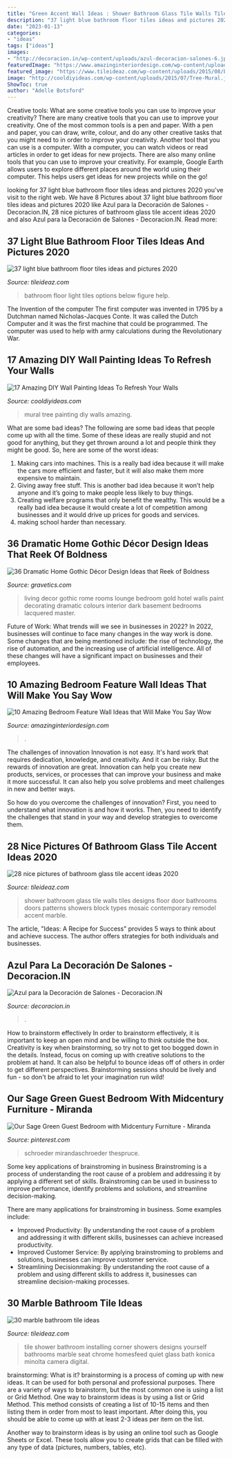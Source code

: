 ```yaml
---
title: "Green Accent Wall Ideas : Shower Bathroom Glass Tile Walls Tiles Designs Floor Door Bathrooms Doors Patterns Showers Block Types Mosaic Contemporary Remodel Accent Marble"
description: "37 light blue bathroom floor tiles ideas and pictures 2020"
date: "2023-01-13"
categories:
- "ideas"
tags: ["ideas"]
images:
- "http://decoracion.in/wp-content/uploads/azul-decoracion-salones-6.jpg"
featuredImage: "https://www.amazinginteriordesign.com/wp-content/uploads/2014/07/315.jpg"
featured_image: "https://www.tileideaz.com/wp-content/uploads/2015/08/bathroom-contemporary-bathroom-design-of-shower-room-designed-with-beige-tile-wall-and-floor-combine-with-gorgeous-glass-wall-bathroom-shower-tile-design-patterns.jpg"
image: "http://cooldiyideas.com/wp-content/uploads/2015/07/Tree-Mural.jpg"
ShowToc: true
author: "Adelle Botsford"
---
```



Creative tools: What are some creative tools you can use to improve your creativity?
There are many creative tools that you can use to improve your creativity. One of the most common tools is a pen and paper. With a pen and paper, you can draw, write, colour, and do any other creative tasks that you might need to in order to improve your creativity. Another tool that you can use is a computer. With a computer, you can watch videos or read articles in order to get ideas for new projects. There are also many online tools that you can use to improve your creativity. For example, Google Earth allows users to explore different places around the world using their computer. This helps users get ideas for new projects while on the go!

	

		
looking for 37 light blue bathroom floor tiles ideas and pictures 2020 you've visit to the right web. We have 8 Pictures about 37 light blue bathroom floor tiles ideas and pictures 2020 like Azul para la Decoración de Salones - Decoracion.IN, 28 nice pictures of bathroom glass tile accent ideas 2020 and also Azul para la Decoración de Salones - Decoracion.IN. Read more:
		
    
## 37 Light Blue Bathroom Floor Tiles Ideas And Pictures 2020

<img loading=lazy src="https://www.tileideaz.com/wp-content/uploads/2015/03/light_blue_bathroom_floor_tiles_4.jpg" onerror="this.onerror=null;this.src='https://tse2.mm.bing.net/th?id=OIP.jhuK8CMpT24knO84RN1VfgHaKQ&amp;pid=15.1';" alt="37 light blue bathroom floor tiles ideas and pictures 2020">

_Source: tileideaz.com_

>bathroom floor light tiles options below figure help. 

	

The Invention of the computer
The first computer was invented in 1795 by a Dutchman named Nicholas-Jacques Conte. It was called the Dutch Computer and it was the first machine that could be programmed. The computer was used to help with army calculations during the Revolutionary War.

    
## 17 Amazing DIY Wall Painting Ideas To Refresh Your Walls

<img loading=lazy src="http://cooldiyideas.com/wp-content/uploads/2015/07/Tree-Mural.jpg" onerror="this.onerror=null;this.src='https://tse1.mm.bing.net/th?id=OIP.TW7BOu4x3fj9FSCJ7lLnAgHaJ4&amp;pid=15.1';" alt="17 Amazing DIY Wall Painting Ideas To Refresh Your Walls">

_Source: cooldiyideas.com_

>mural tree painting diy walls amazing. 

	

What are some bad ideas?
The following are some bad ideas that people come up with all the time. Some of these ideas are really stupid and not good for anything, but they get thrown around a lot and people think they might be good. So, here are some of the worst ideas:
1) Making cars into machines. This is a really bad idea because it will make the cars more efficient and faster, but it will also make them more expensive to maintain.
2) Giving away free stuff. This is another bad idea because it won’t help anyone and it’s going to make people less likely to buy things.
3) Creating welfare programs that only benefit the wealthy. This would be a really bad idea because it would create a lot of competition among businesses and it would drive up prices for goods and services.
4) making school harder than necessary.

    
## 36 Dramatic Home Gothic Décor Design Ideas That Reek Of Boldness

<img loading=lazy src="https://www.gravetics.com/wp-content/uploads/2017/08/Living-room-at-D-Inghilterra-Hotel-Rome-Italy.jpg" onerror="this.onerror=null;this.src='https://tse2.mm.bing.net/th?id=OIP.lPqnP2Q-uVMMlwQY8biapQHaG5&amp;pid=15.1';" alt="36 Dramatic Home Gothic Décor Design Ideas that Reek of Boldness">

_Source: gravetics.com_

>living decor gothic rome rooms lounge bedroom gold hotel walls paint decorating dramatic colours interior dark basement bedrooms lacquered master. 

	

Future of Work: What trends will we see in businesses in 2022?
In 2022, businesses will continue to face many changes in the way work is done. Some changes that are being mentioned include: the rise of technology, the rise of automation, and the increasing use of artificial intelligence. All of these changes will have a significant impact on businesses and their employees.

    
## 10 Amazing Bedroom Feature Wall Ideas That Will Make You Say Wow

<img loading=lazy src="https://www.amazinginteriordesign.com/wp-content/uploads/2014/07/315.jpg" onerror="this.onerror=null;this.src='https://tse2.mm.bing.net/th?id=OIP.5AVxgfZgCCRDtf-tjNgKRgHaOD&amp;pid=15.1';" alt="10 Amazing Bedroom Feature Wall Ideas that Will Make You Say Wow">

_Source: amazinginteriordesign.com_

>. 

	

The challenges of innovation
Innovation is not easy. It's hard work that requires dedication, knowledge, and creativity. And it can be risky. But the rewards of innovation are great.
Innovation can help you create new products, services, or processes that can improve your business and make it more successful. It can also help you solve problems and meet challenges in new and better ways.

So how do you overcome the challenges of innovation? First, you need to understand what innovation is and how it works. Then, you need to identify the challenges that stand in your way and develop strategies to overcome them.

    
## 28 Nice Pictures Of Bathroom Glass Tile Accent Ideas 2020

<img loading=lazy src="https://www.tileideaz.com/wp-content/uploads/2015/08/bathroom-contemporary-bathroom-design-of-shower-room-designed-with-beige-tile-wall-and-floor-combine-with-gorgeous-glass-wall-bathroom-shower-tile-design-patterns.jpg" onerror="this.onerror=null;this.src='https://tse2.mm.bing.net/th?id=OIP.vmBBsmXadhPfoGR7L9TMbQHaJ4&amp;pid=15.1';" alt="28 nice pictures of bathroom glass tile accent ideas 2020">

_Source: tileideaz.com_

>shower bathroom glass tile walls tiles designs floor door bathrooms doors patterns showers block types mosaic contemporary remodel accent marble. 

	

The article, "Ideas: A Recipe for Success" provides 5 ways to think about and achieve success. The author offers strategies for both individuals and businesses.

    
## Azul Para La Decoración De Salones - Decoracion.IN

<img loading=lazy src="http://decoracion.in/wp-content/uploads/azul-decoracion-salones-6.jpg" onerror="this.onerror=null;this.src='https://tse1.mm.bing.net/th?id=OIP.prl1ZLgisXh5EvxoFuh-NgHaKG&amp;pid=15.1';" alt="Azul para la Decoración de Salones - Decoracion.IN">

_Source: decoracion.in_

>. 

	

How to brainstorm effectively
In order to brainstorm effectively, it is important to keep an open mind and be willing to think outside the box. Creativity is key when brainstorming, so try not to get too bogged down in the details. Instead, focus on coming up with creative solutions to the problem at hand. It can also be helpful to bounce ideas off of others in order to get different perspectives. Brainstorming sessions should be lively and fun - so don't be afraid to let your imagination run wild!

    
## Our Sage Green Guest Bedroom With Midcentury Furniture - Miranda

<img loading=lazy src="https://i.pinimg.com/736x/60/c1/ee/60c1ee1afab118d53eb879b1a6c2b712.jpg" onerror="this.onerror=null;this.src='https://tse2.mm.bing.net/th?id=OIP.ozr8XkOgswSpf5H4x-ue9AHaLI&amp;pid=15.1';" alt="Our Sage Green Guest Bedroom with Midcentury Furniture - Miranda">

_Source: pinterest.com_

>schroeder mirandaschroeder thespruce. 

	

Some key applications of brainstroming in business
Brainstroming is a process of understanding the root cause of a problem and addressing it by applying a different set of skills. Brainstroming can be used in business to improve performance, identify problems and solutions, and streamline decision-making.

There are many applications for brainstroming in business. Some examples include: 

- Improved Productivity: By understanding the root cause of a problem and addressing it with different skills, businesses can achieve increased productivity.
- Improved Customer Service: By applying brainstroming to problems and solutions, businesses can improve customer service.
- Streamlining Decisionmaking: By understanding the root cause of a problem and using different skills to address it, businesses can streamline decision-making processes.

    
## 30 Marble Bathroom Tile Ideas

<img loading=lazy src="http://www.tileideaz.com/wp-content/uploads/2015/08/914.jpg" onerror="this.onerror=null;this.src='https://tse1.mm.bing.net/th?id=OIP.-JukWjeXd48muO3t6G8HGQHaKd&amp;pid=15.1';" alt="30 marble bathroom tile ideas">

_Source: tileideaz.com_

>tile shower bathroom installing corner showers designs yourself bathrooms marble seat chrome homesfeed quiet glass bath konica minolta camera digital. 

	

brainstorming: What is it?
brainstorming is a process of coming up with new ideas. It can be used for both personal and professional purposes. There are a variety of ways to brainstorm, but the most common one is using a list or Grid Method.
One way to brainstorm ideas is by using a list or Grid Method. This method consists of creating a list of 10-15 items and then listing them in order from most to least important. After doing this, you should be able to come up with at least 2-3 ideas per item on the list.

Another way to brainstorm ideas is by using an online tool such as Google Sheets or Excel. These tools allow you to create grids that can be filled with any type of data (pictures, numbers, tables, etc).

